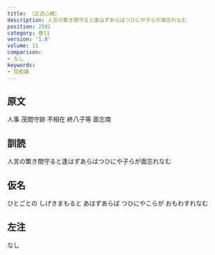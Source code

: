 ```yaml
---
title: （正述心緒）
description: 人言の繁き間守ると逢はずあらばつひにや子らが面忘れなむ
position: 2591
category: 巻11
version: '1.0'
volume: 11
comparison:
- なし
keywords:
- 尫柜蹋
---
```


## 原文

人事 茂間守跡 不相在 終八子等 面忘南

## 訓読

人言の繁き間守ると逢はずあらばつひにや子らが面忘れなむ

## 仮名

ひとごとの しげきまもると あはずあらば つひにやこらが おもわすれなむ

## 左注

なし
